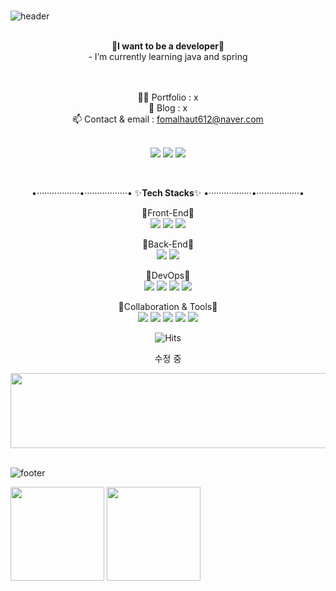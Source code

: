 ###

![header](https://capsule-render.vercel.app/api?type=waving&&color=gradient&height=100&section=header&fontSize=90)

<div align = "center">

<br/>
<strong>🌱I want to be a developer🌱</strong><br>
 - I’m currently learning java and spring 
 <br><br><br>

👩‍💻 Portfolio : x <br>
📝 Blog : x <br>
📫 Contact & email : fomalhaut612@naver.com<br><br>
 
  <a href="http://blog.-------.com/" target="_blank"><img src="https://img.shields.io/badge/Blog-9F55FF?style=flat&logo=Undertale&logoColor=white"/></a> <!--DD0B78-->
  <a href="mailto:fomalhaut612@naver.com" target="_blank"><img src="https://img.shields.io/badge/Naver-83B81A?style=flat-&logo=Naver&logoColor=white"/></a>
  <a href="mailto:fomalhaut6122@gmail.com" target="_blank"><img src="https://img.shields.io/badge/Gmail-EA4335?style=flat&logo=Gmail&logoColor=white"/></a>
  
 <br/>
<!--
[<img src='https://cdn.jsdelivr.net/npm/simple-icons@3.0.1/icons/github.svg' alt='github' height='35'>](https://github.com/eicosaa)  
-->
<!--<a href='https://archiveprogram.github.com/'><img src='https://raw.githubusercontent.com/acervenky/animated-github-badges/master/assets/acbadge.gif' width='30' height='30'></a>
<a href='https://docs.github.com/en/developers'><img src='https://raw.githubusercontent.com/acervenky/animated-github-badges/master/assets/devbadge.gif' width='30' height='30'></a> <a href='https://github.com/pricing'><img src='https://raw.githubusercontent.com/acervenky/animated-github-badges/master/assets/pro.gif' width='30' height='30'></a> <a href='https://stars.github.com/'><img src='https://raw.githubusercontent.com/acervenky/animated-github-badges/master/assets/starbadge.gif' width='30' height='30'></a> <a href='https://docs.github.com/en/github/supporting-the-open-source-community-with-github-sponsors'><img src='https://raw.githubusercontent.com/acervenky/animated-github-badges/master/assets/sponsorbadge.gif' width='30' height='30'></a> -->

 


•·················•·················• ✨<strong>Tech Stacks</strong>✨ •·················•·················•

 
 🖤Front-End🖤<br>
 <img src="https://img.shields.io/badge/HTML-E34F26?style=flat-square&logo=HTML5&logoColor=white"/>
 <img src="https://img.shields.io/badge/CSS-1572B6?style=flat-square&logo=CSS3&logoColor=white"/>
 <img src="https://img.shields.io/badge/JavaScript-F7DF1E?style=flat-square&logo=JavaScript&logoColor=white"/>
 <br>
 
 
 🤍Back-End🤍<br>
 <img src="https://img.shields.io/badge/JAVA-3776AB?style=flat-square&logo=Java&logoColor=white"/>
 <img src="https://img.shields.io/badge/Spring-092E20?style=flat-square&logo=Spring&logoColor=white"/>
 <br>
 
 
 🖤DevOps🖤<br>
 <img src="https://img.shields.io/badge/SqlDeveloper-FFCA28?style=flat-square&logo=Oracle&logoColor=white"/>
 <img src="https://img.shields.io/badge/MySQL-4479A1?style=flat-square&logo=MySQL&logoColor=white"/>
 <img src="https://img.shields.io/badge/Oracle-F80000?style=flat-square&logo=Oracle&logoColor=white"/>
 <img src="https://img.shields.io/badge/mariaDB-003545?style=flat-square&logo=mariaDB&logoColor=white"/>
 <br>
 
 
 🤍Collaboration & Tools🤍<br>
 <img src="https://img.shields.io/badge/Git-F05032?style=flat-square&logo=Git&logoColor=white"/>
 <img src="https://img.shields.io/badge/GitHub-181717?style=flat-square&logo=github&logoColor=white"/>
 <img src="https://img.shields.io/badge/tomcat-007396?style=flat-square&logo=Apache Tomcat&logoColor=white"/>
 <img src="https://img.shields.io/badge/SqlDeveloper-FFCA28?style=flat-square&logo=Oracle&logoColor=white"/>
 <img src="https://img.shields.io/badge/eclipse-2C2255?style=flat-square&logo=eclipse&logoColor=white"/> <!--B7178C-->
 <br>
 
 
<!--
 🖤Database🖤
<img src="https://img.shields.io/badge/MySQL-4479A1?style=flat&logo=MySQL&logoColor=black/>
<img src="https://img.shields.io/badge/Oracle-F80000?style=flat&logo=Oracle&logoColor=black"/>
-->
![Hits](https://hits.seeyoufarm.com/api/count/incr/badge.svg?url=https%3A%2F%2Fgithub.com%2Feicosaa%2Fhit-counter&count_bg=%239A6AFF&title_bg=%23555555&icon=apachespark.svg&icon_color=%23FFDD3C&title=hits&edge_flat=false)
 
 수정 중

 


<a href="https://www.gitanimals.org/en_US?utm_medium=image&utm_source=eicosaa&utm_content=line">
  <img
    src="https://render.gitanimals.org/lines/eicosaa?pet-id=702462668604518744"
    width="600"
    height="120"
  />
</a>
  
  
  

 
</div>

<br/>

![footer](https://capsule-render.vercel.app/api?type=waving&&color=gradient&height=100&section=footer&fontSize=90)

<img height="150px" src="https://github-readme-stats.vercel.app/api?username=eicosaa&hide_border=true&include_all_commits=true&count_private=true&line_height=24&theme=flag-india"/> <img height="150px" src="https://github-readme-stats.vercel.app/api/top-langs/?username=eicosaa&hide_border=true&card_width=320&layout=compact&langs_count=4&theme=flag-india"/>


<!--
   <a href="http://blog.-------.com/" target="_blank"><img src="https://img.shields.io/badge/Blog-DD0B78?style=flat-square&logo=GitHub%20Sponsors&logoColor=white"/></a>
   <a href="http://blog.-------.com/" target="_blank"><img src="https://img.shields.io/badge/Blog-DD0B78?style=flat-square&logo=Undertale&logoColor=white"/></a>

  <a href="mailto:fomalhaut612@naver.com" target="_blank"><img src="https://img.shields.io/badge/Naver-83B81A?style=flat-square&logo=Gmail&logoColor=white"/></a>
  <a href="mailto:fomalhaut6122@gmail.com" target="_blank"><img src="https://img.shields.io/badge/Gmail-EA4335?style=flat-square&logo=Gmail&logoColor=white"/></a>
  <a href="mailto:fomalhaut6122@gmail.com" target="_blank"><img src="https://img.shields.io/badge/fomalhaut6122@gmail.com-EA4335?style=flat-square&logo=Gmail&logoColor=white"/>   </a>
-->





